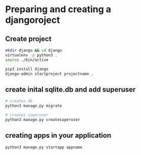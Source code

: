 # Preparing and creating a djangoroject


## Create project
```bash
mkdir django && cd django
virtualenv -p python3 .
source ./bin/active
```
```bash
pip3 install django
django-admin startproject projectname .
```

## create inital sqlite.db and add superuser
```bash
# creates db
python3 manage.py migrate

# creates superuser
python3 manage.py createsuperuser
```

## creating apps in your application
```bash
python3 manage.py startapp appname
```
